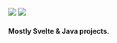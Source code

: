 <img src="https://badges.strrl.dev/years/sudolev"> <img src="https://badges.strrl.dev/contributions/all/sudolev">

#### Mostly Svelte & Java projects.
